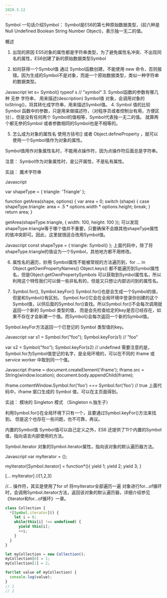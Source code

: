 ```yaml
---
2020.3.12
---
```

Symbol
一句话介绍Symbol：
Symbol是ES6的第七种原始数据类型，(前六种是 Null Undefined Boolean String Number Object)，表示独一无二的值。

概述
1. 出现的原因
ES5对象的属性都是字符串类型，为了避免属性名冲突、不出现同名的属性，ES6创建了新的原始数据类型Symbol

2. 如何获得一个Symbol值
通过 Symbol函数创建，不能使用 new 命令，否则报错。因为生成的Symbol不是对象，而是一个原始数据类型，类似一种字符串的数据类型。

Javascript
let s= Symbol()
typeof s 
// "symbol"
3. Symbol函数的参数有哪几种
无参
字符串， 用来描述(description) Symbol值
对象，会调用对象的toString()，将其转化成字符串，用来描述Symbol值。
4. Symbol 值的比较
Symbol 函数中的参数，只是用来做描述符，（对程序员或者控制台有用，方便区分），但是没有任何两个 Symbol的值相等，Symbol代表独一无二的值。
就算两个都无参的Symbol 或者参数相同的Symbol也是不相等的。

5. 怎么成为对象的属性名
使用方括号[] 或者 Object.defineProperty ，就可以使用一个Symbol值作为对象的属性。

Symbol值用作对象属性名时，不能用点操作符，因为点操作符后面总是字符串。

注意： Symbol作为对象属性时，是公开属性，不是私有属性。

实战： 魔术字符串

Javascript

var shapeType = {
  triangle: 'Triangle'
};

function getArea(shape, options) {
  var area = 0;
  switch (shape) {
    case shapeType.triangle:
      area = .5 * options.width * options.height;
      break;
  }
  return area;
}

getArea(shapeType.triangle, { width: 100, height: 100 });
可以发现shapeType.triangle等于哪个值并不重要，只要确保不会跟其他shapeType属性的值冲突即可。因此，这里就很适合改用Symbol值。

Javascript
const shapeType = {
  triangle: Symbol()
};
上面代码中，除了将shapeType.triangle的值设为一个Symbol，其他地方都不用修改。

6. 属性名的遍历，妙用
Symbol属性不能被常规的方法遍历到，for … in Object.getOwnPropertyNames() Object.keys() 都不能遍历到Symbol属性名，但是Object.getOwnPropertySymbols
可以获取到Symbol属性名，所以利用这个特性我们可以做一些非私有的，但是又只想让内部访问到的属性名。

7. Symbol.for(), Symbol.keyFor()
Symbol.for()也是会生成一个Symbol的值，但是和Symbol()有区别。
Symbol.for()它会在全局环境中登录你创建的这个Symbol值，以供后面的Symbol.for()查找。所以Symbol.for()不会每次调用就返回一个新的 Symbol 类型的值，
而是会先检查给定的key是否已经存在，如果不存在才会新建一个值。而Symbol()会每次返回一个新的Symbol值。

Symbol.keyFor方法返回一个已登记的 Symbol 类型值的key。

Javascript
var s1 = Symbol.for("foo");
Symbol.keyFor(s1) // "foo"

var s2 = Symbol("foo");
Symbol.keyFor(s2) // undefined
需要注意的是，Symbol.for为Symbol值登记的名字，是全局环境的，可以在不同的 iframe 或 service worker 中取到同一个值。

Javascript
iframe = document.createElement('iframe');
iframe.src = String(window.location);
document.body.appendChild(iframe);

iframe.contentWindow.Symbol.for('foo') === Symbol.for('foo')
// true
上面代码中，iframe 窗口生成的 Symbol 值，可以在主页面得到。

实战： 模块的 Singleton 模式 （Singleton n.独生子）

利用Symbol.for()在全局环境下只有一个，且要通过Symbol.keyFor()方法来找到。
但是这个也存在一些问题，也不可靠，再议。

内置的Symbol值
Symbol值可以自己定义之外，ES6 还提供了11个内置的Symbol值，指向语言内部使用的方法。

Symbol.iterator
对象的Symbol.iterator属性，指向该对象的默认遍历器方法。

Javascript
var myIterator = {};

myIterator[Symbol.iterator] =  function*(){ 
    yield 1;
    yield 2;
    yield 3;
}       

[... myIterator]  //[1,2,3]
   
//... 操作符，其实是使用了for of 将myIterator全部遍历一遍
对象进行for…of循环时，会调用Symbol.iterator方法，返回该对象的默认遍历器，详细介绍参见《Iterator和for…of循环》一章。

```Javascript
class Collection {
  *[Symbol.iterator]() {
    let i = 0;
    while(this[i] !== undefined) {
      yield this[i];
      ++i;
    }
  }
}

let myCollection = new Collection();
myCollection[0] = 1;
myCollection[1] = 2;

for(let value of myCollection) {
  console.log(value);
}
// 1
// 2

```